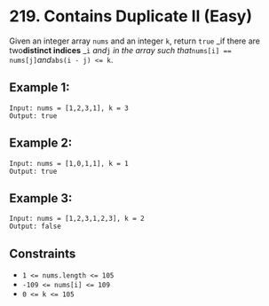 # 219. Contains Duplicate II (Easy)

Given an integer array `nums` and an integer `k`, return `true` _if there are
two**distinct indices** _`i` _and_`j` _in the array such that_`nums[i] ==
nums[j]`_and_`abs(i - j) <= k`.

## Example 1:

    
    
    Input: nums = [1,2,3,1], k = 3
    Output: true
    

## Example 2:

    
    
    Input: nums = [1,0,1,1], k = 1
    Output: true
    

## Example 3:

    
    
    Input: nums = [1,2,3,1,2,3], k = 2
    Output: false
    

## Constraints

  * `1 <= nums.length <= 105`
  * `-109 <= nums[i] <= 109`
  * `0 <= k <= 105`
